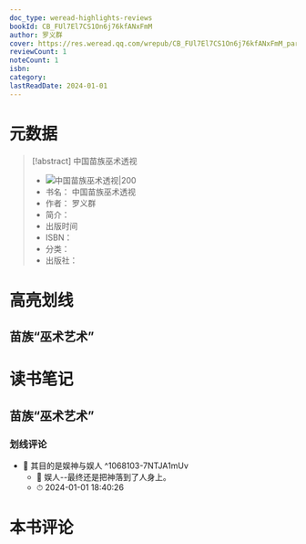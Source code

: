 ```yaml
---
doc_type: weread-highlights-reviews
bookId: CB_FUl7El7CS1On6j76kfANxFmM
author: 罗义群
cover: https://res.weread.qq.com/wrepub/CB_FUl7El7CS1On6j76kfANxFmM_parsecover
reviewCount: 1
noteCount: 1
isbn: 
category: 
lastReadDate: 2024-01-01
---
```

# 元数据
> [!abstract] 中国苗族巫术透视
> - ![ 中国苗族巫术透视|200](https://res.weread.qq.com/wrepub/CB_FUl7El7CS1On6j76kfANxFmM_parsecover)
> - 书名： 中国苗族巫术透视
> - 作者： 罗义群
> - 简介： 
> - 出版时间 
> - ISBN： 
> - 分类： 
> - 出版社： 

# 高亮划线

## 苗族“巫术艺术”

 
# 读书笔记

## 苗族“巫术艺术”

### 划线评论
- 📌 其目的是娱神与娱人  ^1068103-7NTJA1mUv
    - 💭 娱人--最终还是把神落到了人身上。
    - ⏱ 2024-01-01 18:40:26
   
# 本书评论

